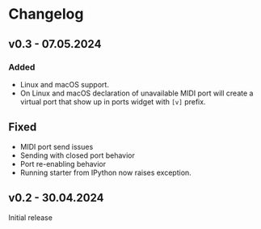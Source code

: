 # Changelog

## v0.3 - 07.05.2024

### Added

- Linux and macOS support.
- On Linux and macOS declaration of unavailable MIDI port will create a virtual
  port that show up in ports widget with `[v]` prefix.

## Fixed

- MIDI port send issues
- Sending with closed port behavior
- Port re-enabling behavior
- Running starter from IPython now raises exception.

## v0.2 - 30.04.2024

Initial release
